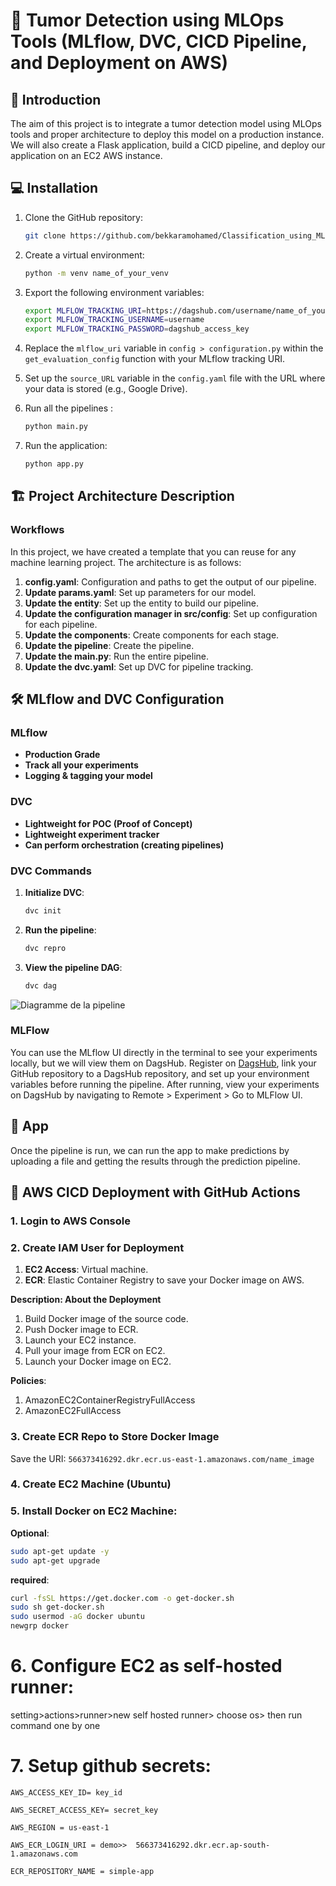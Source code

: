 # 🧠 Tumor Detection using MLOps Tools (MLflow, DVC, CICD Pipeline, and Deployment on AWS)

## 🎯 Introduction

The aim of this project is to integrate a tumor detection model using MLOps tools and proper architecture to deploy this model on a production instance. We will also create a Flask application, build a CICD pipeline, and deploy our application on an EC2 AWS instance.

## 💻 Installation

1. Clone the GitHub repository:
    ```bash
    git clone https://github.com/bekkaramohamed/Classification_using_MLflow_and_DVC
    ```

2. Create a virtual environment:
    ```bash
    python -m venv name_of_your_venv
    ```

3. Export the following environment variables:
    ```bash
    export MLFLOW_TRACKING_URI=https://dagshub.com/username/name_of_your_repository.mlflow
    export MLFLOW_TRACKING_USERNAME=username
    export MLFLOW_TRACKING_PASSWORD=dagshub_access_key
    ```

4. Replace the `mlflow_uri` variable in `config > configuration.py` within the `get_evaluation_config` function with your MLflow tracking URI.

5. Set up the `source_URL` variable in the `config.yaml` file with the URL where your data is stored (e.g., Google Drive).

6. Run all the pipelines : 
    ```bash
    python main.py
    ```
7. Run the application:
    ```bash
    python app.py
    ```

## 🏗️ Project Architecture Description

### Workflows

In this project, we have created a template that you can reuse for any machine learning project. The architecture is as follows:

1. **config.yaml**: Configuration and paths to get the output of our pipeline.
2. **Update params.yaml**: Set up parameters for our model.
3. **Update the entity**: Set up the entity to build our pipeline.
4. **Update the configuration manager in src/config**: Set up configuration for each pipeline.
5. **Update the components**: Create components for each stage.
6. **Update the pipeline**: Create the pipeline.
7. **Update the main.py**: Run the entire pipeline.
8. **Update the dvc.yaml**: Set up DVC for pipeline tracking.

## 🛠️ MLflow and DVC Configuration

### MLflow

- **Production Grade**
- **Track all your experiments**
- **Logging & tagging your model**

### DVC

- **Lightweight for POC (Proof of Concept)**
- **Lightweight experiment tracker**
- **Can perform orchestration (creating pipelines)**

### DVC Commands

1. **Initialize DVC**:
    ```bash
    dvc init
    ```

2. **Run the pipeline**:
    ```bash
    dvc repro
    ```

3. **View the pipeline DAG**:
    ```bash
    dvc dag
    ```

![Diagramme de la pipeline](templates/pipeline.png)

### MLFlow

You can use the MLflow UI directly in the terminal to see your experiments locally, but we will view them on DagsHub. Register on [DagsHub](https://dagshub.com/), link your GitHub repository to a DagsHub repository, and set up your environment variables before running the pipeline. After running, view your experiments on DagsHub by navigating to Remote > Experiment > Go to MLFlow UI.

## 🏥 App

Once the pipeline is run, we can run the app to make predictions by uploading a file and getting the results through the prediction pipeline.


## 🚀 AWS CICD Deployment with GitHub Actions

### 1. Login to AWS Console

### 2. Create IAM User for Deployment

1. **EC2 Access**: Virtual machine.
2. **ECR**: Elastic Container Registry to save your Docker image on AWS.

**Description: About the Deployment**

1. Build Docker image of the source code.
2. Push Docker image to ECR.
3. Launch your EC2 instance.
4. Pull your image from ECR on EC2.
5. Launch your Docker image on EC2.

**Policies**:

1. AmazonEC2ContainerRegistryFullAccess
2. AmazonEC2FullAccess

### 3. Create ECR Repo to Store Docker Image

Save the URI: `566373416292.dkr.ecr.us-east-1.amazonaws.com/name_image`

### 4. Create EC2 Machine (Ubuntu)

### 5. Install Docker on EC2 Machine:

**Optional**:
```bash
sudo apt-get update -y
sudo apt-get upgrade

```

**required**:
```bash
curl -fsSL https://get.docker.com -o get-docker.sh
sudo sh get-docker.sh
sudo usermod -aG docker ubuntu
newgrp docker

```
# 6. Configure EC2 as self-hosted runner:
setting>actions>runner>new self hosted runner> choose os> then run command one by one


# 7. Setup github secrets:

    AWS_ACCESS_KEY_ID= key_id

    AWS_SECRET_ACCESS_KEY= secret_key

    AWS_REGION = us-east-1

    AWS_ECR_LOGIN_URI = demo>>  566373416292.dkr.ecr.ap-south-1.amazonaws.com

    ECR_REPOSITORY_NAME = simple-app
